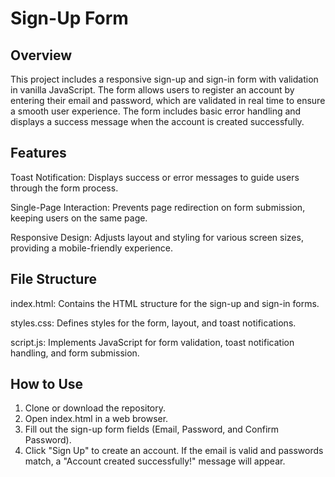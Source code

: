 # Sign-Up Form
## Overview
This project includes a responsive sign-up and sign-in form with validation in vanilla JavaScript. The form allows users to register an account by entering their email and password, which are validated in real time to ensure a smooth user experience. The form includes basic error handling and displays a success message when the account is created successfully.

## Features
Toast Notification: Displays success or error messages to guide users through the form process.

Single-Page Interaction: Prevents page redirection on form submission, keeping users on the same page.

Responsive Design: Adjusts layout and styling for various screen sizes, providing a mobile-friendly experience.

## File Structure
index.html: Contains the HTML structure for the sign-up and sign-in forms.

styles.css: Defines styles for the form, layout, and toast notifications.

script.js: Implements JavaScript for form validation, toast notification handling, and form submission.

## How to Use
1. Clone or download the repository.
2. Open index.html in a web browser.
3. Fill out the sign-up form fields (Email, Password, and Confirm Password).
4. Click "Sign Up" to create an account. If the email is valid and passwords match, a "Account created successfully!" message will appear.
